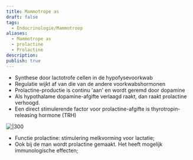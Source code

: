 ```yaml
---
title: Mammotrope as
draft: false
tags:
  - Endocrinologie/Mammotroop
aliases:
  - Mammotrope as
  - prolactine
  - Prolactine
description: 
publish: true
---
```


- Synthese door lactotrofe cellen in de hypofysevoorkwab
- Regulatie wijkt af van die van de andere voorkwabshormonen
- Prolactine-productie is continu 'aan' en wordt geremd door dopamine
- Als hypothalame dopamine-afgifte verlaagd raakt, dan raakt prolactine verhoogd.
- Een direct stimulerende factor voor prolactine-afgifte is thyrotropin-releasing hormone (TRH)

![|300](https://i.imgur.com/DdbtXN6.png)
- Functie prolactine: stimulering melkvorming voor lactatie;
- Ook bij de man wordt prolactine gemaakt. Het heeft mogelijk immunologische effecten;